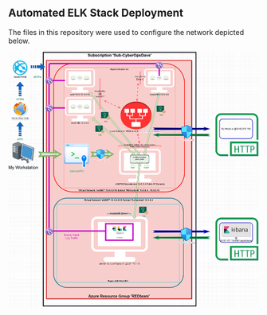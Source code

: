 ## Automated ELK Stack Deployment

The files in this repository were used to configure the network depicted below.

![](Elastic%20Stack%20Project/Images/Project%20Network%20Diagram.png)

